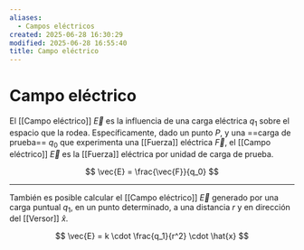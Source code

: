 ```yaml
---
aliases:
  - Campos eléctricos
created: 2025-06-28 16:30:29
modified: 2025-06-28 16:55:40
title: Campo eléctrico
---
```


# Campo eléctrico

El [[Campo eléctrico]] $\vec{E}$ es la influencia de una carga eléctrica $q_1$ sobre el espacio que la rodea. Específicamente, dado un punto $P$, y una ==carga de prueba== $q_0$ que experimenta una [[Fuerza]] eléctrica $\vec{F}$, el [[Campo eléctrico]] $\vec{E}$ es la [[Fuerza]] eléctrica por unidad de carga de prueba.

$$
\vec{E} = \frac{\vec{F}}{q_0}
$$

---

También es posible calcular el [[Campo eléctrico]] $\vec{E}$ generado por una carga puntual $q_1$, en un punto determinado, a una distancia $r$ y en dirección del [[Versor]] $\hat{x}$.

$$
\vec{E} = k \cdot \frac{q_1}{r^2} \cdot \hat{x}
$$
